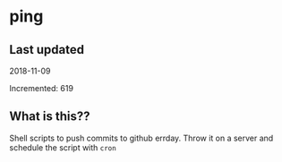# ping

## Last updated
2018-11-09

Incremented: 619

## What is this??
Shell scripts to push commits to github errday. Throw it on a server and schedule the script with `cron`
